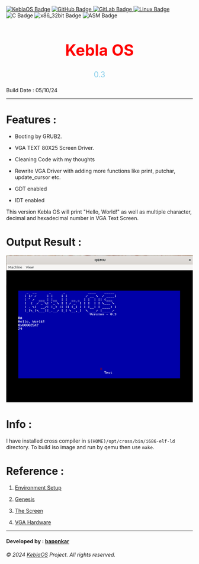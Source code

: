 [![KeblaOS Badge](https://img.shields.io/badge/Kebla-OS-maker?labelColor=red&color=blue)](https://gitlab.com/baponkar/kebla-os)
[![GitHub Badge](https://img.shields.io/badge/Fork-Me-maker?logo=GitHub&logoColor=Blue&labelColor=white&color=blue)
](https://github.com/baponkar/KeblaOS)
[![GitLab Badge](https://img.shields.io/badge/Fork-Me-maker?logo=GitLab&logoColor=Blue&labelColor=white&color=blue)
](https://gitlab.com/baponkar/KeblaOS)
[![Linux Badge](https://img.shields.io/badge/-Linux-maker?logo=linux&logoColor=black&logoSize=auto&labelColor=white&color=blue)
](https://kernel.com)
![C Badge](https://img.shields.io/badge/C-Language-maker?logo=c&logoColor=black&labelColor=white&color=blue)
![x86_32bit Badge](https://img.shields.io/badge/x86-32bit-maker?logo=intel&labelColor=white&color=blue)
![ASM Badge](https://img.shields.io/badge/ASM-Language-maker?logo=assembly&labelColor=white&color=blue)

<h1 style="display: flex;flex-direction: column;color:red;font-size: 3em;align-items: center;justify-content: center;"> Kebla OS </h1>

<p style="display: flex;flex-direction: column;color:skyblue;font-size: 1.5em;align-items: center;justify-content: center;"> 0.3      </p>


Build Date : 05/10/24

--------------------------------------------------------

# Features :

* Booting by GRUB2.

* VGA TEXT 80X25 Screen Driver.

* Cleaning Code with my thoughts

* Rewrite VGA Driver with adding more functions like print, putchar, update_cursor etc.

* GDT enabled

* IDT enabled

This version Kebla OS will print "Hello, World!" as well as multiple character, decimal and hexadecimal number in VGA Text Screen.

# Output Result :
![Output](./output.png)


# Info :

I have installed cross compiler in `$(HOME)/opt/cross/bin/i686-elf-ld` directory.
To build iso image and run by qemu then use `make`.


# Reference :

1. [Environment Setup](https://web.archive.org/web/20160326062945/http://jamesmolloy.co.uk/tutorial_html/1.-Environment%20setup.html)

2. [Genesis](https://web.archive.org/web/20160326060959/http://jamesmolloy.co.uk/tutorial_html/2.-Genesis.html)

3. [The Screen](https://web.archive.org/web/20160326064341/http://jamesmolloy.co.uk/tutorial_html/3.-The%20Screen.html)

4. [VGA Hardware](https://wiki.osdev.org/VGA_Hardware)


--------------------------------------------------------

#### Developed by : [baponkar](https://github.com/baponkar)

*© 2024 [KeblaOS](https://github.com/baponkar/KeblaOS) Project. All rights reserved.*


